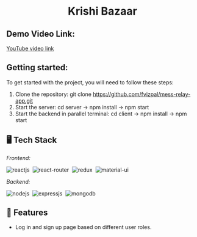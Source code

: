 <h1 align="center">Krishi Bazaar</h1>
<p align="center">
</p>

## Demo Video Link:
  <a href="https://www.youtube.com/watch?v=p3m9kLvWloo&ab_channel=RohanSaini">YouTube video link</a>
  
## Getting started:
  To get started with the project, you will need to follow these steps:
  
  1. Clone the repository: git clone https://github.com/fvizpal/mess-relay-app.git
  2. Start the server: cd server -> npm install -> npm start
  3. Start the backend in parallel terminal: cd client -> npm install -> npm start
 

## 🖥️ Tech Stack
*Frontend:*

![reactjs](https://img.shields.io/badge/React-20232A?style=for-the-badge&logo=react&logoColor=61DAFB)&nbsp;
![react-router](https://img.shields.io/badge/React_Router-CA4245?style=for-the-badge&logo=react-router&logoColor=white)&nbsp;
![redux](https://img.shields.io/badge/Redux-764ABC?style=for-the-badge&logo=redux&logoColor=white)&nbsp;
![material-ui](https://img.shields.io/badge/Material_UI-0081CB?style=for-the-badge&logo=material-ui&logoColor=white)&nbsp;


*Backend:*

![nodejs](https://img.shields.io/badge/Node.js-43853D?style=for-the-badge&logo=node.js&logoColor=white)&nbsp;
![expressjs](https://img.shields.io/badge/Express.js-000000?style=for-the-badge&logo=express&logoColor=white)&nbsp;
![mongodb](https://img.shields.io/badge/MongoDB-4EA94B?style=for-the-badge&logo=mongodb&logoColor=white)&nbsp;



## 🚀 Features
- Log in and sign up page based on different user roles.
